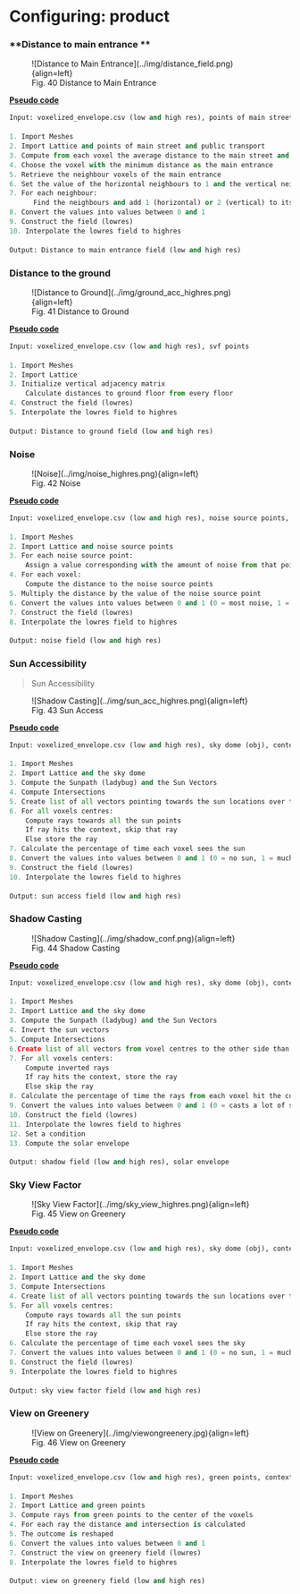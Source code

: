# **Configuring: product**

### **Distance to main entrance **
<figure markdown>
  ![Distance to Main Entrance](../img/distance_field.png){align=left}
  <figcaption>Fig. 40 Distance to Main Entrance</figcaption>
</figure>

[**Pseudo code**](https://sarahedelaar.github.io/spatial_computing_project_template/Scripts/distance_entrance/ "View on greenery")
``` python title="Distance_to_main_entrance_field.py" linenums="0"
Input: voxelized_envelope.csv (low and high res), points of main street and public transport

1. Import Meshes
2. Import Lattice and points of main street and public transport
3. Compute from each voxel the average distance to the main street and public transport
4. Choose the voxel with the minimum distance as the main entrance
5. Retrieve the neighbour voxels of the main entrance
6. Set the value of the horizontal neighbours to 1 and the vertical neighbours to 2
7. For each neighbour:
      Find the neighbours and add 1 (horizontal) or 2 (vertical) to its value, when it does not have a value yet
8. Convert the values into values between 0 and 1
9. Construct the field (lowres)
10. Interpolate the lowres field to highres

Output: Distance to main entrance field (low and high res)
```

### **Distance to the ground**
<figure markdown>
  ![Distance to Ground](../img/ground_acc_highres.png){align=left}
  <figcaption>Fig. 41 Distance to Ground</figcaption>
</figure>

[**Pseudo code**](https://sarahedelaar.github.io/spatial_computing_project_template/Scripts/distance_floor/ "View on greenery")
``` python title="Distance_to_ground_field.ipynb" linenums="0"
Input: voxelized_envelope.csv (low and high res), svf points

1. Import Meshes
2. Import Lattice
3. Initialize vertical adjacency matrix
    Calculate distances to ground floor from every floor
4. Construct the field (lowres)
5. Interpolate the lowres field to highres

Output: Distance to ground field (low and high res)
```

### **Noise**
<figure markdown>
  ![Noise](../img/noise_highres.png){align=left}
  <figcaption>Fig. 42 Noise</figcaption>
</figure>

[**Pseudo code**](https://sarahedelaar.github.io/spatial_computing_project_template/Scripts/noise/ "View on greenery")
``` python title="Noise_field.ipynb" linenums="0"
Input: voxelized_envelope.csv (low and high res), noise source points, context mesh

1. Import Meshes
2. Import Lattice and noise source points
3. For each noise source point:
    Assign a value corresponding with the amount of noise from that point
4. For each voxel:
    Compute the distance to the noise source points
5. Multiply the distance by the value of the noise source point
6. Convert the values into values between 0 and 1 (0 = most noise, 1 = no noise)
7. Construct the field (lowres)
8. Interpolate the lowres field to highres

Output: noise field (low and high res)
```

### **Sun Accessibility**
> Sun Accessibility
<figure markdown>
  ![Shadow Casting](../img/sun_acc_highres.png){align=left}
  <figcaption>Fig. 43 Sun Access</figcaption>
</figure>

[**Pseudo code**](https://sarahedelaar.github.io/spatial_computing_project_template/Scripts/sun_acc/ "View on greenery")
``` python title="Sun_access_field.ipynb" linenums="0"
Input: voxelized_envelope.csv (low and high res), sky dome (obj), context mesh

1. Import Meshes
2. Import Lattice and the sky dome
3. Compute the Sunpath (ladybug) and the Sun Vectors
4. Compute Intersections
5. Create list of all vectors pointing towards the sun locations over the year
6. For all voxels centres:
    Compute rays towards all the sun points
    If ray hits the context, skip that ray
    Else store the ray
7. Calculate the percentage of time each voxel sees the sun
8. Convert the values into values between 0 and 1 (0 = no sun, 1 = much sun)
9. Construct the field (lowres)
10. Interpolate the lowres field to highres

Output: sun access field (low and high res)
```

### **Shadow Casting**
<figure markdown>
  ![Shadow Casting](../img/shadow_conf.png){align=left}
  <figcaption>Fig. 44 Shadow Casting</figcaption>
</figure>

[**Pseudo code**](https://sarahedelaar.github.io/spatial_computing_project_template/Scripts/shadow/ "View on greenery")
``` python title="Shadow_field.ipynb" linenums="0"
Input: voxelized_envelope.csv (low and high res), sky dome (obj), context mesh

1. Import Meshes
2. Import Lattice and the sky dome
3. Compute the Sunpath (ladybug) and the Sun Vectors
4. Invert the sun vectors
5. Compute Intersections
6.Create list of all vectors from voxel centres to the other side than the sun
7. For all voxels centers:
    Compute inverted rays
    If ray hits the context, store the ray
    Else skip the ray
8. Calculate the percentage of time the rays from each voxel hit the context
9. Convert the values into values between 0 and 1 (0 = casts a lot of shadow, 1 = casts no shadow)
10. Construct the field (lowres)
11. Interpolate the lowres field to highres
12. Set a condition
13. Compute the solar envelope

Output: shadow field (low and high res), solar envelope
```

### **Sky View Factor**
<figure markdown>
  ![Sky View Factor](../img/sky_view_highres.png){align=left}
  <figcaption>Fig. 45 View on Greenery</figcaption>
</figure>

[**Pseudo code**](https://sarahedelaar.github.io/spatial_computing_project_template/Scripts/svf/ "View on greenery")
``` python title="Sky_view_factor_field.ipynb" linenums="0"
Input: voxelized_envelope.csv (low and high res), sky dome (obj), context mesh

1. Import Meshes
2. Import Lattice and the sky dome
3. Compute Intersections
4. Create list of all vectors pointing towards the sun locations over the year
5. For all voxels centres:
    Compute rays towards all the sun points
    If ray hits the context, skip that ray
    Else store the ray
6. Calculate the percentage of time each voxel sees the sky
7. Convert the values into values between 0 and 1 (0 = no sun, 1 = much sun)
8. Construct the field (lowres)
9. Interpolate the lowres field to highres

Output: sky view factor field (low and high res)
```

### **View on Greenery**
<figure markdown>
  ![View on Greenery](../img/viewongreenery.jpg){align=left}
  <figcaption>Fig. 46 View on Greenery</figcaption>
</figure>

[**Pseudo code**](https://sarahedelaar.github.io/spatial_computing_project_template/Scripts/green_view/ "View on greenery")

``` python title="View_on_green_field.ipynb" linenums="0"
Input: voxelized_envelope.csv (low and high res), green points, context mesh

1. Import Meshes
2. Import Lattice and green points
3. Compute rays from green points to the center of the voxels
4. For each ray the distance and intersection is calculated
5. The outcome is reshaped
6. Convert the values into values between 0 and 1
7. Construct the view on greenery field (lowres)
8. Interpolate the lowres field to highres

Output: view on greenery field (low and high res)
```